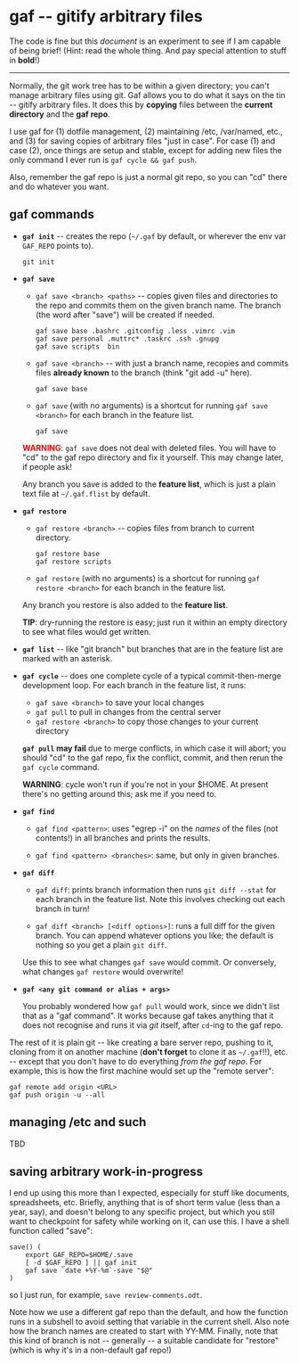 # gaf -- gitify arbitrary files

The code is fine but this *document* is an experiment to see if I am capable
of being brief!  (Hint: read the whole thing.  And pay special attention to
stuff in **bold**!)

----

Normally, the git work tree has to be within a given directory; you can't
manage arbitrary files using git.  Gaf allows you to do what it says on the
tin -- gitify arbitrary files.  It does this by **copying** files between the
**current directory** and the **gaf repo**.

I use gaf for (1) dotfile management, (2) maintaining /etc, /var/named, etc.,
and (3) for saving copies of arbitrary files "just in case".  For case (1) and
case (2), once things are setup and stable, except for adding new files the
only command I ever run is `gaf cycle && gaf push`.

Also, remember the gaf repo is just a normal git repo, so you can "cd" there
and do whatever you want.

## gaf commands

*   **`gaf init`** -- creates the repo (`~/.gaf` by default, or wherever the
    env var `GAF_REPO` points to).

        git init

*   **`gaf save`**

    *   `gaf save <branch> <paths>` -- copies given files and directories
        to the repo and commits them on the given branch name.  The branch
        (the word after "save") will be created if needed.

            gaf save base .bashrc .gitconfig .less .vimrc .vim
            gaf save personal .muttrc* .taskrc .ssh .gnupg
            gaf save scripts  bin

    *   `gaf save <branch>` -- with just a branch name, recopies and
        commits files **already known** to the branch (think "git add -u"
        here).

            gaf save base

    *   `gaf save` (with no arguments) is a shortcut for running `gaf save
        <branch>` for each branch in the feature list.

            gaf save

    <font color="red">**WARNING**</font>: `gaf save` does not deal with
    deleted files.  You will have to "cd" to the gaf repo directory and fix it
    yourself.  This may change later, if people ask!

    Any branch you save is added to the **feature list**, which is just a
    plain text file at `~/.gaf.flist` by default.

*   **`gaf restore`**

    *   `gaf restore <branch>` -- copies files from branch to current
        directory.

            gaf restore base
            gaf restore scripts

    *   `gaf restore` (with no arguments) is a shortcut for running `gaf
        restore <branch>` for each branch in the feature list.

    Any branch you restore is also added to the **feature list**.

    **TIP**: dry-running the restore is easy; just run it within an empty
    directory to see what files would get written.

*   **`gaf list`** -- like "git branch" but branches that are in the feature
    list are marked with an asterisk.

*   **`gaf cycle`** -- does one complete cycle of a typical commit-then-merge
    development loop.  For each branch in the feature list, it runs:

    *   `gaf save <branch>` to save your local changes
    *   `gaf pull` to pull in changes from the central server
    *   `gaf restore <branch>` to copy those changes to your current directory

    **`gaf pull` may fail** due to merge conflicts, in which case it will
    abort; you should "cd" to the gaf repo, fix the conflict, commit, and then
    rerun the `gaf cycle` command.

    **WARNING**: cycle won't run if you're not in your \$HOME.  At present
    there's no getting around this; ask me if you need to.

*   **`gaf find`**

    *   `gaf find <pattern>`: uses "egrep -i" on the *names* of the files
        (not contents!) in all branches and prints the results.

    *   `gaf find <pattern> <branches>`: same, but only in given branches.

*   **`gaf diff`**

    *   `gaf diff`: prints branch information then runs `git diff --stat`
        for each branch in the feature list.  Note this involves checking out
        each branch in turn!

    *   `gaf diff <branch> [<diff options>]`: runs a full diff for the
        given branch.  You can append whatever options you like; the default
        is nothing so you get a plain `git diff`.

    Use this to see what changes `gaf save` would commit.  Or conversely, what
    changes `gaf restore` would overwrite!

*   **`gaf <any git command or alias + args>`** 

    You probably wondered how `gaf pull` would work, since we didn't list that
    as a "gaf command".  It works because gaf takes anything that it does not
    recognise and runs it via *git* itself, after `cd`-ing to the gaf repo.

The rest of it is plain git -- like creating a bare server repo, pushing to
it, cloning from it on another machine (**don't forget** to clone it as
`~/.gaf`!!), etc. -- except that you don't have to do everything *from the gaf
repo*.  For example, this is how the first machine would set up the "remote
server":

    gaf remote add origin <URL>
    gaf push origin -u --all

## managing /etc and such

TBD

## saving arbitrary work-in-progress

I end up using this more than I expected, especially for stuff like documents,
spreadsheets, etc.  Briefly, anything that is of short term value (less than a
year, say), and doesn't belong to any specific project, but which you still
want to checkpoint for safety while working on it, can use this.  I have a
shell function called "save":

    save() (
        export GAF_REPO=$HOME/.save
        [ -d $GAF_REPO ] || gaf init
        gaf save `date +%Y-%m`-save "$@"
    )

so I just run, for example, `save review-comments.odt`.

Note how we use a different gaf repo than the default, and how the function
runs in a subshell to avoid setting that variable in the current shell.  Also
note how the branch names are created to start with YY-MM.  Finally, note that
this kind of branch is not -- generally -- a suitable candidate for "restore"
(which is why it's in a non-default gaf repo!)
